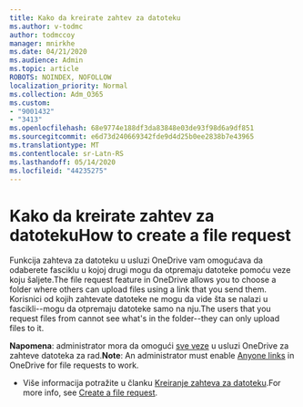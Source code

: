 ```yaml
---
title: Kako da kreirate zahtev za datoteku
ms.author: v-todmc
author: todmccoy
manager: mnirkhe
ms.date: 04/21/2020
ms.audience: Admin
ms.topic: article
ROBOTS: NOINDEX, NOFOLLOW
localization_priority: Normal
ms.collection: Adm_O365
ms.custom:
- "9001432"
- "3413"
ms.openlocfilehash: 68e9774e188df3da83848e03de93f98d6a9df851
ms.sourcegitcommit: e6d73d240669342fde9d4d25b0ee2838b7e43965
ms.translationtype: MT
ms.contentlocale: sr-Latn-RS
ms.lasthandoff: 05/14/2020
ms.locfileid: "44235275"
---
```

# <a name="how-to-create-a-file-request"></a><span data-ttu-id="5c9b3-102">Kako da kreirate zahtev za datoteku</span><span class="sxs-lookup"><span data-stu-id="5c9b3-102">How to create a file request</span></span>

<span data-ttu-id="5c9b3-103">Funkcija zahteva za datoteku u usluzi OneDrive vam omogućava da odaberete fasciklu u kojoj drugi mogu da otpremaju datoteke pomoću veze koju šaljete.</span><span class="sxs-lookup"><span data-stu-id="5c9b3-103">The file request feature in OneDrive allows you to choose a folder where others can upload files using a link that you send them.</span></span> <span data-ttu-id="5c9b3-104">Korisnici od kojih zahtevate datoteke ne mogu da vide šta se nalazi u fascikli--mogu da otpremaju datoteke samo na nju.</span><span class="sxs-lookup"><span data-stu-id="5c9b3-104">The users that you request files from cannot see what's in the folder--they can only upload files to it.</span></span>

<span data-ttu-id="5c9b3-105">**Napomena**: administrator mora da omogući [sve veze](https://docs.microsoft.com/sharepoint/turn-external-sharing-on-or-off) u usluzi OneDrive za zahteve datoteka za rad.</span><span class="sxs-lookup"><span data-stu-id="5c9b3-105">**Note**: An administrator must enable [Anyone links](https://docs.microsoft.com/sharepoint/turn-external-sharing-on-or-off) in OneDrive for file requests to work.</span></span>

- <span data-ttu-id="5c9b3-106">Više informacija potražite u članku [Kreiranje zahteva za datoteku](https://support.office.com/article/create-a-file-request-f54aa7f8-2589-4421-b351-d415fc3b83af).</span><span class="sxs-lookup"><span data-stu-id="5c9b3-106">For more info, see [Create a file request](https://support.office.com/article/create-a-file-request-f54aa7f8-2589-4421-b351-d415fc3b83af).</span></span>
